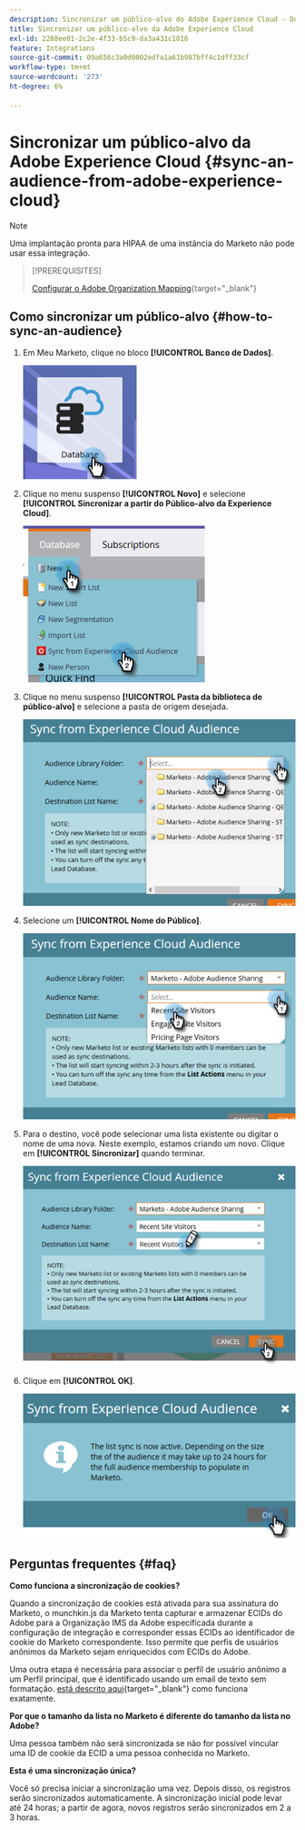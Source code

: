 ```yaml
---
description: Sincronizar um público-alvo do Adobe Experience Cloud - Documentação do Marketo - Documentação do produto
title: Sincronizar um público-alvo da Adobe Experience Cloud
exl-id: 2288ee01-2c2e-4f33-b5c9-da3a431c1816
feature: Integrations
source-git-commit: 09a656c3a0d0002edfa1a61b987bff4c1dff33cf
workflow-type: tm+mt
source-wordcount: '273'
ht-degree: 6%

---
```


# Sincronizar um público-alvo da Adobe Experience Cloud {#sync-an-audience-from-adobe-experience-cloud}

>[!NOTE]
>
>Uma implantação pronta para HIPAA de uma instância do Marketo não pode usar essa integração.

>[!PREREQUISITES]
>
>[Configurar o Adobe Organization Mapping](/help/marketo/product-docs/adobe-experience-cloud-integrations/set-up-adobe-organization-mapping.md){target="_blank"}

## Como sincronizar um público-alvo {#how-to-sync-an-audience}

1. Em Meu Marketo, clique no bloco **[!UICONTROL Banco de Dados]**.

   ![](assets/sync-an-audience-from-adobe-experience-cloud-1.png)

1. Clique no menu suspenso **[!UICONTROL Novo]** e selecione **[!UICONTROL Sincronizar a partir do Público-alvo da Experience Cloud]**.

   ![](assets/sync-an-audience-from-adobe-experience-cloud-2.png)

1. Clique no menu suspenso **[!UICONTROL Pasta da biblioteca de público-alvo]** e selecione a pasta de origem desejada.

   ![](assets/sync-an-audience-from-adobe-experience-cloud-3.png)

1. Selecione um **[!UICONTROL Nome do Público]**.

   ![](assets/sync-an-audience-from-adobe-experience-cloud-4.png)

1. Para o destino, você pode selecionar uma lista existente ou digitar o nome de uma nova. Neste exemplo, estamos criando um novo. Clique em **[!UICONTROL Sincronizar]** quando terminar.

   ![](assets/sync-an-audience-from-adobe-experience-cloud-5.png)

1. Clique em **[!UICONTROL OK]**.

   ![](assets/sync-an-audience-from-adobe-experience-cloud-6.png)

## Perguntas frequentes {#faq}

**Como funciona a sincronização de cookies?**

Quando a sincronização de cookies está ativada para sua assinatura do Marketo, o munchkin.js da Marketo tenta capturar e armazenar ECIDs do Adobe para a Organização IMS da Adobe especificada durante a configuração de integração e corresponder essas ECIDs ao identificador de cookie do Marketo correspondente. Isso permite que perfis de usuários anônimos da Marketo sejam enriquecidos com ECIDs do Adobe.

Uma outra etapa é necessária para associar o perfil de usuário anônimo a um Perfil principal, que é identificado usando um email de texto sem formatação. [está descrito aqui](/help/marketo/product-docs/reporting/basic-reporting/report-activity/tracking-anonymous-activity-and-people.md){target="_blank"} como funciona exatamente.

**Por que o tamanho da lista no Marketo é diferente do tamanho da lista no Adobe?**

Uma pessoa também não será sincronizada se não for possível vincular uma ID de cookie da ECID a uma pessoa conhecida no Marketo.

**Esta é uma sincronização única?**

Você só precisa iniciar a sincronização uma vez. Depois disso, os registros serão sincronizados automaticamente. A sincronização inicial pode levar até 24 horas; a partir de agora, novos registros serão sincronizados em 2 a 3 horas.
